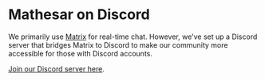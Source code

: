 # Mathesar on Discord

We primarily use [Matrix](/community/matrix) for real-time chat. However, we've set up a Discord server that bridges Matrix to Discord to make our community more accessible for those with Discord accounts.

[Join our Discord server here](https://discord.gg/enaKqGn5xx).
